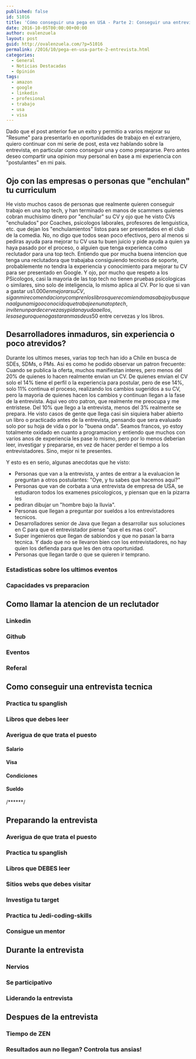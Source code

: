 ```yaml
---
published: false
id: 51016
title: 'Cómo conseguir una pega en USA - Parte 2: Conseguir una entrevista'
date: 2016-10-05T00:00:00+00:00
author: ovalenzuela
layout: post
guid: http://ovalenzuela.com/?p=51016
permalink: /2016/10/pega-en-usa-parte-2-entrevista.html
categories:
  - General
  - Noticias Destacadas
  - Opinión
tags:
  - amazon
  - google
  - linkedin
  - profesional
  - trabajo
  - usa
  - visa
---
```


Dado que el post anterior fue un exito y permitio a varios mejorar su "Resume" para presentarlo en oportunidades de trabajo en el extranjero,
quiero continuar con mi serie de post, esta vez hablando sobre la entrevista, en particular como conseguir una y como prepararse. Pero antes
deseo compartir una opinion muy personal en base a mi experiencia con "postulantes" en mi pais.

## Ojo con las empresas o personas que "enchulan" tu curriculum

He visto muchos casos de personas que realmente quieren conseguir trabajo en una top tech, y han terminado en manos de scammers quienes cobran 
muchisimo dinero por "enchular" su CV y ojo que he visto CVs "enchulados" por Coaches, psicologos laborales, profesores de lenguistica, etc. que 
dejan los "enchulamientos" listos para ser presentados en el club de la comedia. No, no digo que todos sean poco efectivos, pero al menos si 
pediras ayuda para mejorar tu CV usa tu buen juicio y pide ayuda a quien ya haya pasado por el proceso, o alguien que tenga experienca como reclutador 
para una top tech. Entiendo que por mucha buena intencion que tenga una reclutadora que trabajaba consiguiendo tecnicos de soporte, probablemente no 
tendra la experiencia y conocimiento para mejorar tu CV para ser presentado en Google. Y ojo, por mucho que respeto a los PSicologos, casi la mayoria 
de las top tech no tienen pruebas psicologicas o similares, sino solo de inteligencia, lo mismo aplica al CV. Por lo que si van a gastar us$1.000 en 
mejorar su CV, sigan mi recomendacion y compren los libros que recomiendo mas abajo y busquen a algun amigo o conocido que trabaje en una top tech, 
inviten un par de cervezas y pidan ayuda a ellos, les aseguro que no gastaran mas de us$50 entre cervezas y los libros.

## Desarrolladores inmaduros, sin experiencia o poco atrevidos?

Durante los ultimos meses, varias top tech han ido a Chile en busca de SDEs, SDMs, o PMs. Asi es como he podido observar un patron frecuente:
Cuando se publica la oferta, muchos manifiestan interes, pero menos del 20% de quienes lo hacen realmente envian un CV.
De quienes envian el CV solo el 14% tiene el perfil o la experiencia para postular, pero de ese 14%, solo 11% continua el proceso, realizando los 
cambios sugeridos a su CV, pero la mayoria de quienes hacen los cambios y continuan llegan a la fase de la entrevista.
Aqui veo otro patron, que realmente me preocupa y me entristese.
Del 10% que llego a la entrevista, menos del 3% realmente se prepara. He visto casos de gente que llega casi sin siquiera haber abierto un libro 
o practicado antes de la entrevista, pensando que sera evaluado solo por su hoja de vida o por lo "buena onda". Seamos francos, yo estoy 
totalmente oxidado en cuanto a programacion y entiendo que muchos con varios anos de experiencia les pase lo mismo, pero por lo menos deberian 
leer, investigar y prepararse, en vez de hacer perder el tiempo a los entrevistadores. Sino, mejor ni te presentes.

Y esto es en serio, algunas anecdotas que he visto:

* Personas que van a la entrevista, y antes de entrar a la evaluacion le preguntan a otros postulantes: "Oye, y tu sabes que hacemos aqui?"
* Personas que van de corbata a una entrevista de empresa de USA, se estudiaron todos los examenes psicologicos, y piensan que en la pizarra les 
* pediran dibujar un "hombre bajo la lluvia".
* Personas que llegan a preguntar por sueldos a los entrevistadores tecnicos.
* Desarrolladores senior de Java que llegan a desarrollar sus soluciones en C para que el entrevistador piense "que el es mas cool".
* Super ingenieros que llegan de sabiondos y que no pasan la barra tecnica. Y dado que no se llevaron bien con los entrevistadores, no hay quien 
los defienda para que les den otra oportunidad.
* Personas que llegan tarde o que se quieren ir temprano.

### Estadisticas sobre los ultimos eventos
### Capacidades vs preparacion

## Como llamar la atencion de un reclutador
### Linkedin
### Github
### Eventos
### Referal

## Como conseguir una entrevista tecnica
### Practica tu spanglish
### Libros que debes leer
### Averigua de que trata el puesto
#### Salario
#### Visa
#### Condiciones
#### Sueldo


/******/


## Preparando la entrevista
### Averigua de que trata el puesto
### Practica tu spanglish
### Libros que DEBES leer
### Sitios webs que debes visitar
### Investiga tu target
### Practica tu Jedi-coding-skills
### Consigue un mentor

## Durante la entrevista
### Nervios
### Se participativo
### Liderando la entrevista

## Despues de la entrevista
### Tiempo de ZEN
### Resultados aun no llegan? Controla tus ansias!